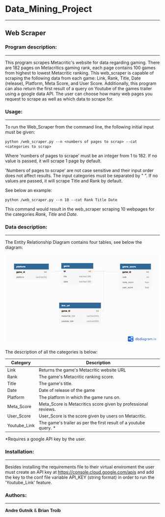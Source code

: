 # Data_Mining_Project
***

## Web Scraper

### Program description:
***

This program scrapes Metacritic's website for data regarding gaming. There are 182 pages on Metacritics gaming rank, each page contains 100 games from highest to lowest Metacritic ranking. This web_scraper is capable of scraping the following data from each game: Link, Rank, Title, Date (release), Platform, Meta Score, and User Score. Additionally, this program can also return the first result of a query on Youtube of the games trailer using a google data API. The user can choose how many web pages you request to scrape as well as which data to scrape for.

### Usage:
***
To run the Web_Scraper from the command line, the following initial input must be given:
```
python /web_scraper.py --n <numbers of pages to scrap> --cat <categories to scrap>
```
Where 'numbers of pages to scrape' must be an integer from 1 to 182. If no value is passed, it will scrape 1 page by default.

'Numbers of pages to scrape' are not case sensitive and their input order does not affect results. The input categories must be separated by " ".
If no values are passed, it will scrape Title and Rank by default.


See below an example:
```
python /web_scraper.py --n 10 --cat Rank Title Date
```
This command would result in the web_scraper scraping 10 webpages for the categories _Rank_, _Title_ and _Date_.

### Data description:
***

The Entity Relationship Diagram contains four tables, see below the diagram:

![title](ERD.png)

The description of all the categories is below:

| Category | Description |
| ------ | ------ |
| Link | Returns the game's Metacritic website URL |
| Rank| The game's Metacritic ranking score. |
| Title| The game's title. |
| Date | Date of release of the game |
| Platform| The platform in which the game runs on. |
| Meta_Score | Meta_Score is Metacritics score given by professional reviews. |
| User_Score | User_Score is the score given by users on Metacritic. |
| Youtube_Link | The game's trailer as per the first result of a youtube query. * |

*Requires a google API key by the user.

### Installation:
***
Besides installing the requirements file to their virtual enviroment the user must create an API key at https://console.cloud.google.com/apis and add the key to the conf file variable API_KEY (string format) in order to run the 'Youtube_Link' feature.


### Authors:
***

__Andre Gutnik__ & __Brian Troib__